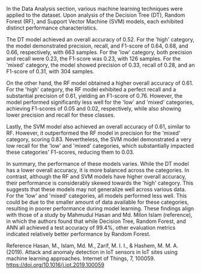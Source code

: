In the Data Analysis section, various machine learning techniques were applied to the dataset. Upon analysis of the Decision Tree (DT), Random Forest (RF), and Support Vector Machine (SVM) models, each exhibited distinct performance characteristics.

The DT model achieved an overall accuracy of 0.52. For the 'high' category, the model demonstrated precision, recall, and F1-score of 0.64, 0.68, and 0.66, respectively, with 663 samples. For the 'low' category, both precision and recall were 0.23, the F1-score was 0.23, with 126 samples. For the 'mixed' category, the model showed precision of 0.33, recall of 0.28, and an F1-score of 0.31, with 304 samples.

On the other hand, the RF model obtained a higher overall accuracy of 0.61. For the 'high' category, the RF model exhibited a perfect recall and a substantial precision of 0.61, yielding an F1-score of 0.76. However, the model performed significantly less well for the 'low' and 'mixed' categories, achieving F1-scores of 0.05 and 0.02, respectively, while also showing lower precision and recall for these classes.

Lastly, the SVM model also achieved an overall accuracy of 0.61, similar to RF. However, it outperformed the RF model in precision for the 'mixed' category, scoring 0.83. Nevertheless, the SVM model demonstrated a very low recall for the 'low' and 'mixed' categories, which substantially impacted these categories' F1-scores, reducing them to 0.03.

In summary, the performance of these models varies. While the DT model has a lower overall accuracy, it is more balanced across the categories. In contrast, although the RF and SVM models have higher overall accuracy, their performance is considerably skewed towards the 'high' category. This suggests that these models may not generalize well across various data. For the 'low' and 'mixed' categories, all models performed less well. This could be due to the smaller amount of data available for these categories, resulting in poorer performance during model learning. These findings align with those of a study by Mahmudul Hasan and Md. Milon Islam (reference), in which the authors found that while Decision Tree, Random Forest, and ANN all achieved a test accuracy of 99.4%, other evaluation metrics indicated relatively better performance by Random Forest.


Reference
Hasan, M., Islam, Md. M., Zarif, M. I. I., & Hashem, M. M. A. (2019). Attack and anomaly detection in IoT sensors in IoT sites using machine learning approaches. Internet of Things, 7, 100059. https://doi.org/10.1016/j.iot.2019.100059